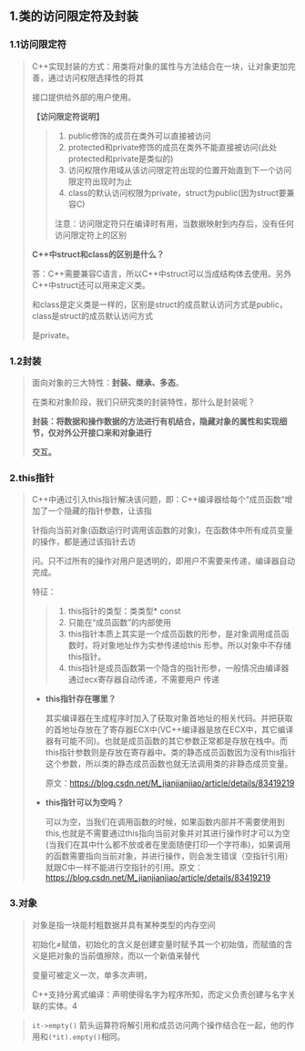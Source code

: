 ## 1.类的访问限定符及封装 

### 1.1访问限定符

> C++实现封装的方式：用类将对象的属性与方法结合在一块，让对象更加完善，通过访问权限选择性的将其 
>
> 接口提供给外部的用户使用。
>
> **【访问限定符说明】**
>
> > 1. public修饰的成员在类外可以直接被访问 
> > 2. protected和private修饰的成员在类外不能直接被访问(此处protected和private是类似的) 
> > 3. 访问权限作用域从该访问限定符出现的位置开始直到下一个访问限定符出现时为止 
> > 4. class的默认访问权限为private，struct为public(因为struct要兼容C) 
> >
> > 注意：访问限定符只在编译时有用，当数据映射到内存后，没有任何访问限定符上的区别
>
> **C++中struct和class的区别是什么？** 
>
> 答：C++需要兼容C语言，所以C++中struct可以当成结构体去使用。另外C++中struct还可以用来定义类。 
>
> 和class是定义类是一样的，区别是struct的成员默认访问方式是public，class是struct的成员默认访问方式 
>
> 是private。

### 1.2封装

> 面向对象的三大特性：**封装、继承、多态**。 
>
> 在类和对象阶段，我们只研究类的封装特性，那什么是封装呢？ 
>
> **封装：将数据和操作数据的方法进行有机结合，隐藏对象的属性和实现细节，仅对外公开接口来和对象进行** 
>
> **交互。** 
>

### 2.this指针

> C++中通过引入this指针解决该问题，即：C++编译器给每个“成员函数“增加了一个隐藏的指针参数，让该指 
>
> 针指向当前对象(函数运行时调用该函数的对象)，在函数体中所有成员变量的操作，都是通过该指针去访 
>
> 问。只不过所有的操作对用户是透明的，即用户不需要来传递，编译器自动完成。
>
> 特征：
>
> > 1. this指针的类型：类类型* const 
> > 2. 只能在“成员函数”的内部使用 
> > 3. this指针本质上其实是一个成员函数的形参，是对象调用成员函数时，将对象地址作为实参传递给this 形参。所以对象中不存储this指针。 
> > 4. this指针是成员函数第一个隐含的指针形参，一般情况由编译器通过ecx寄存器自动传递，不需要用户 传递
>
> - **this指针存在哪里？** 
>
>   其实编译器在生成程序时加入了获取对象首地址的相关代码。并把获取的首地址存放在了寄存器ECX中(VC++编译器是放在ECX中，其它编译器有可能不同)。也就是成员函数的其它参数正常都是存放在栈中。而this指针参数则是存放在寄存器中。类的静态成员函数因为没有this指针这个参数，所以类的静态成员函数也就无法调用类的非静态成员变量。
>
>   原文：https://blog.csdn.net/M_jianjianjiao/article/details/83419219 
>
> - **this指针可以为空吗？**
>
>   可以为空，当我们在调用函数的时候，如果函数内部并不需要使用到this,也就是不需要通过this指向当前对象并对其进行操作时才可以为空(当我们在其中什么都不放或者在里面随便打印一个字符串)，如果调用的函数需要指向当前对象，并进行操作，则会发生错误（空指针引用）就跟C中一样不能进行空指针的引用。原文：https://blog.csdn.net/M_jianjianjiao/article/details/83419219 

### 3.对象

> 对象是指一块能村粗数据并具有某种类型的内存空间
>
> 初始化≠赋值，初始化的含义是创建变量时赋予其一个初始值，而赋值的含义是把对象的当前值擦除，而以一个新值来替代
>
> 变量可被定义一次，单多次声明，
>
> C++支持分离式编译：声明使得名字为程序所知，而定义负责创建与名字关联的实体。4

> `it->empty()`  箭头运算符将解引用和成员访问两个操作结合在一起，他的作用和`(*it).empty()`相同。

